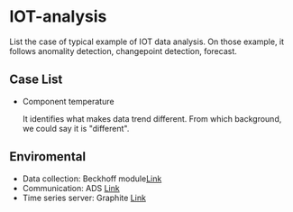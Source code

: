 # IOT-analysis
List the case of typical example of IOT data analysis. On those example, it follows anomality detection, changepoint detection, forecast.

## Case List
- Component temperature
 
  It identifies what makes data trend different. From which background, we could say it is "different". 


## Enviromental
- Data collection: Beckhoff module[Link](https://www.beckhoff.com/english.asp?embedded_pc/cx2020.htm )
- Communication: ADS [Link](https://infosys.beckhoff.com/english.php?content=../content/1033/tcadscommon/html/tcadscommon_intro.htm&id=)
- Time series server: Graphite [Link](https://graphiteapp.org/)


